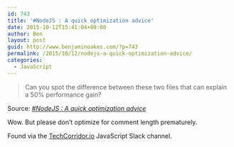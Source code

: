 ```yaml
---
id: 743
title: '#NodeJS : A quick optimization advice'
date: 2015-10-12T15:41:04+00:00
author: Ben
layout: post
guid: http://www.benjaminoakes.com/?p=743
permalink: /2015/10/12/nodejs-a-quick-optimization-advice/
categories:
  - JavaScript
---
```

> Can you spot the difference between these two files that can explain a 50% performance gain?

Source: _[#NodeJS : A quick optimization advice](https://medium.com/@c2c/nodejs-a-quick-optimization-advice-7353b820c92e)_

Wow. But please don&#8217;t optimize for comment length prematurely.

Found via the [TechCorridor.io](http://TechCorridor.io) JavaScript Slack channel.